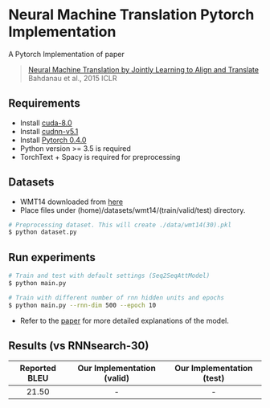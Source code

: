 # Neural Machine Translation Pytorch Implementation
A Pytorch Implementation of paper
> [Neural Machine Translation by Jointly Learning to Align and Translate](https://arxiv.org/abs/1409.0473) <br>
> Bahdanau et al., 2015 ICLR

## Requirements
- Install [cuda-8.0](https://developer.nvidia.com/cuda-downlaods)
- Install [cudnn-v5.1](https://developer.nvidia.com/cudnn)
- Install [Pytorch 0.4.0](https://pytorch.org/)
- Python version >= 3.5 is required
- TorchText + Spacy is required for preprocessing

## Datasets
- WMT14 downloaded from [here](http://www-lium.univ-lemans.fr/~schwenk/cslm_joint_paper/)
- Place files under (home)/datasets/wmt14/(train/valid/test) directory.

```bash
# Preprocessing dataset. This will create ./data/wmt14(30).pkl
$ python dataset.py
```

## Run experiments
```bash
# Train and test with default settings (Seq2SeqAttModel)
$ python main.py

# Train with different number of rnn hidden units and epochs
$ python main.py --rnn-dim 500 --epoch 10
```
- Refer to the [paper](https://arxiv.org/abs/1409.0473) for more detailed explanations of the model.

## Results (vs RNNsearch-30)
| Reported BLEU | Our Implementation (valid) | Our Implementation (test) |
|:-------------:|:--------------------------:|:-------------------------:|
|     21.50     |             -              |             -             |

